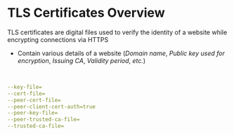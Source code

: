 # TLS Certificates Overview

TLS certificates are digital files used to verify the identity of a website while encrypting connections via HTTPS

* Contain various details of a website (*Domain name*, *Public key used for encryption*, *Issuing CA*, *Validity period*, *etc.*)

<br>

```YAML
--key-file=
--cert-file=
--peer-cert-file=
--peer-client-cert-auth=true
--peer-key-file=
--peer-trusted-ca-file=
--trusted-ca-file=
```